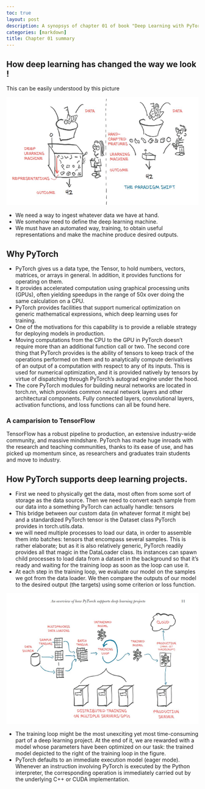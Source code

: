 ```yaml
---
toc: true
layout: post
description: A synopsys of chapter 01 of book "Deep Learning with PyTorch".
categories: [markdown]
title: Chapter 01 summary
---
```


## How deep learning has changed the way we look !
This can be easily understood by this picture

![](/images/dl1.JPG "Deep Learning 2 Scenario")

- We need a way to ingest whatever data we have at hand.
- We somehow need to define the deep learning machine.
- We must have an automated way, training, to obtain useful representations and make the machine produce desired outputs.

## Why PyTorch
- PyTorch gives us a data type, the Tensor, to hold numbers, vectors, matrices, or arrays in general. In addition, it provides functions for operating on them.
- It provides accelerated computation using graphical processing units (GPUs), often yielding speedups in the range of 50x over doing the same calculation on a CPU.
- PyTorch provides facilities that support numerical optimization on generic mathematical expressions, which deep learning uses for training.
- One of the motivations for this capability is to provide a reliable strategy for deploying models in production.
- Moving computations from the CPU to the GPU in PyTorch doesn’t require more than an additional function call or two. The second core thing that PyTorch provides is the ability of tensors to keep track of the operations performed on them and to analytically compute derivatives of an output of a computation with respect to any of its inputs. This is used for numerical optimization, and it is provided natively by tensors by virtue of dispatching through PyTorch’s autograd engine under the hood.
- The core PyTorch modules for building neural networks are located in torch.nn, which provides common neural network layers and other architectural components. Fully connected layers, convolutional layers, activation functions, and loss functions can all be found here.

  
### A camparision to TensorFlow
TensorFlow has a robust pipeline to production, an extensive industry-wide community,
and massive mindshare. PyTorch has made huge inroads with the research and
teaching communities, thanks to its ease of use, and has picked up momentum since,
as researchers and graduates train students and move to industry.

## How PyTorch supports deep learning projects.
- First we need to physically get the data, most often from some sort of storage as the data source. Then we need to convert each sample from our data into a something PyTorch can actually handle: tensors
- This bridge between our custom data (in whatever format it might be) and a standardized PyTorch tensor is the Dataset class PyTorch provides in torch.utils.data.
- we will need multiple processes to load our data, in order to assemble them into batches: tensors that encompass several samples. This is rather elaborate; but as it is also relatively generic, PyTorch readily provides all that magic in the DataLoader class. Its instances can spawn child processes to load data from a dataset in the background so that it’s ready and waiting for the training loop as soon as the loop can use it.
- At each step in the training loop, we evaluate our model on the samples we got from the data loader. We then compare the outputs of our model to the desired  output (the targets) using some criterion or loss function.
  
![ ](/images/dl2.JPG "PyTotch deep learning stages")

- The training loop might be the most unexciting yet most time-consuming part of a deep learning project. At the end of it, we are rewarded with a model whose parameters have been optimized on our task: the trained model depicted to the right of the training loop in the figure.
- PyTorch defaults to an immediate execution model (eager mode). Whenever an instruction involving PyTorch is executed by the Python interpreter, the corresponding operation is immediately carried out by the underlying C++ or CUDA implementation.

